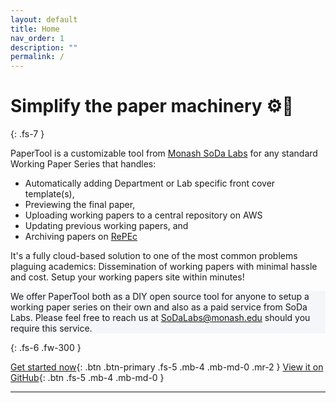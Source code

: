 ```yaml
---
layout: default
title: Home
nav_order: 1
description: ""
permalink: /
---
```


# Simplify the paper machinery ⚙️🔩
{: .fs-7 }

PaperTool is a customizable tool from [Monash SoDa Labs](https://www.monash.edu/business/research/our-research/soda-labs) for any standard Working Paper Series that handles:

- Automatically adding Department or Lab specific front cover template(s),
- Previewing the final paper,
- Uploading working papers to a central repository on AWS
- Updating previous working papers, and
- Archiving papers on [RePEc](http://repec.org/)

It's a fully cloud-based solution to one of the most common problems plaguing academics: Dissemination of working papers with minimal hassle and cost. Setup your working papers site within minutes!

<div class="code-example" style="background-color: #f5f6fa" markdown="1">
<!-- Important 👇
{: .label .label-green }  -->

We offer PaperTool both as a DIY open source tool for anyone to setup a working paper series on their own and also as a paid service from SoDa Labs. Please feel free to reach us at <a href="mailto:SoDaLabs@monash.edu">SoDaLabs@monash.edu</a> should you require this service.
</div>

{: .fs-6 .fw-300 }

[Get started now](getting-started){: .btn .btn-primary .fs-5 .mb-4 .mb-md-0 .mr-2 } [View it on GitHub](https://github.com/sodalabsio/papertool){: .btn .fs-5 .mb-4 .mb-md-0 }

---